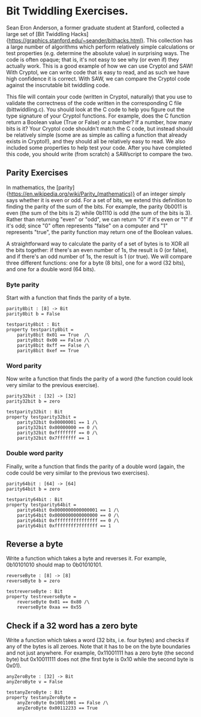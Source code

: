 # Bit Twiddling Exercises.

Sean Eron Anderson, a former graduate student at Stanford, collected a large set of [Bit Twiddling Hacks]{https://graphics.stanford.edu/~seander/bithacks.html}.  This collection has a large number of algorithms which perform relatively simple calculations or test properties (e.g. determine the absolute value) in surprising ways.  The code is often opaque; that is, it's not easy to see why (or even if) they actually work.  This is a good example of how we can use Cryptol and SAW!  With Cryptol, we can write code that is easy to read, and as such we have high confidence it is correct.  With SAW, we can compare the Cryptol code against the inscrutable bit twiddling code.

This file will contain your code (written in Cryptol, naturally) that you use to validate the correctness of the code written in the corresponding C file (bittwiddling.c).  You should look at the C code to help you figure out the type signature of your Cryptol functions.  For example, does the C function return a Boolean value (True or False) or a number?  If a number, how many bits is it?  Your Cryptol code shouldn't match the C code, but instead should be relatively simple (some are as simple as calling a function that already exists in Cryptol!), and they should all be relatively easy to read.  We also included some properties to help test your code.  After you have completed this code, you should write (from scratch) a SAWscript to compare the two.

## Parity Exercises

In mathematics, the [parity]{https://en.wikipedia.org/wiki/Parity_(mathematics)} of an integer simply says whether it is even or odd.  For a set of bits, we extend this definition to finding the parity of the sum of the bits.  For example, the parity 0b0011 is even (the sum of the bits is 2) while 0b1110 is odd (the sum of the bits is 3).  Rather than returning "even" or "odd", we can return "0" if it's even or "1" if it's odd; since "0" often represents "false" on a computer and "1" represents "true", the parity function may return one of the Boolean values.

A straightforward way to calculate the parity of a set of bytes is to XOR all the bits together: if there's an even number of 1s, the result is 0 (or false), and if there's an odd number of 1s, the result is 1 (or true).  We will compare three different functions: one for a byte (8 bits), one for a word (32 bits), and one for a double word (64 bits).

### Byte parity

Start with a function that finds the parity of a byte.

```
parity8bit : [8] -> Bit
parity8bit b = False

testparity8bit : Bit
property testparity8bit =
    parity8bit 0x01 == True  /\
    parity8bit 0x00 == False /\
    parity8bit 0xff == False /\
    parity8bit 0xef == True
```

### Word parity

Now write a function that finds the parity of a word (the function could look very similar to the previous exercise).

```
parity32bit : [32] -> [32]
parity32bit b = zero

testparity32bit : Bit
property testparity32bit =
    parity32bit 0x00000001 == 1 /\
    parity32bit 0x00000000 == 0 /\
    parity32bit 0xffffffff == 0 /\
    parity32bit 0x7fffffff == 1
```

### Double word parity

Finally, write a function that finds the parity of a double word (again, the code could be very similar to the previous two exercises).

```
parity64bit : [64] -> [64]
parity64bit b = zero

testparity64bit : Bit
property testparity64bit =
    parity64bit 0x0000000000000001 == 1 /\
    parity64bit 0x0000000000000000 == 0 /\
    parity64bit 0xffffffffffffffff == 0 /\
    parity64bit 0xffffffff7fffffff == 1
```

## Reverse a byte

Write a function which takes a byte and reverses it.  For example, 0b10101010 should map to 0b01010101.

```
reverseByte : [8] -> [8]
reverseByte b = zero

testreverseByte : Bit
property testreverseByte =
    reverseByte 0x01 == 0x80 /\
    reverseByte 0xaa == 0x55
```

## Check if a 32 word has a zero byte

Write a function which takes a word (32 bits, i.e. four bytes) and checks if any of the bytes is all zeroes.  Note that it has to be on the byte boundaries and not just anywhere.  For example, 0x11001111 has a zero byte (the second byte) but 0x10011111 does not (the first byte is 0x10 while the second byte is 0x01).

```
anyZeroByte : [32] -> Bit
anyZeroByte v = False

testanyZeroByte : Bit
property testanyZeroByte =
    anyZeroByte 0x10011001 == False /\
    anyZeroByte 0x00112233 == True
```
